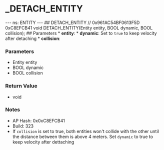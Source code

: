 # _DETACH_ENTITY

--- ns: ENTITY --- ## DETACH_ENTITY  // 0x961AC54BF0613F5D 0xC8EFCB41 void DETACH_ENTITY(Entity entity, BOOL dynamic, BOOL collision);  ## Parameters * **entity**: * **dynamic**: Set to `true` to keep velocity after detaching * **collision**:

### Parameters
* Entity entity
* BOOL dynamic
* BOOL collision

### Return Value
* void

### Notes
* AP Hash: 0x0xC8EFCB41
* Build: 323
* If `collision` is set to true, both entities won't collide with the other until the distance between them is above 4 meters.
Set `dynamic` to true to keep velocity after dettaching

